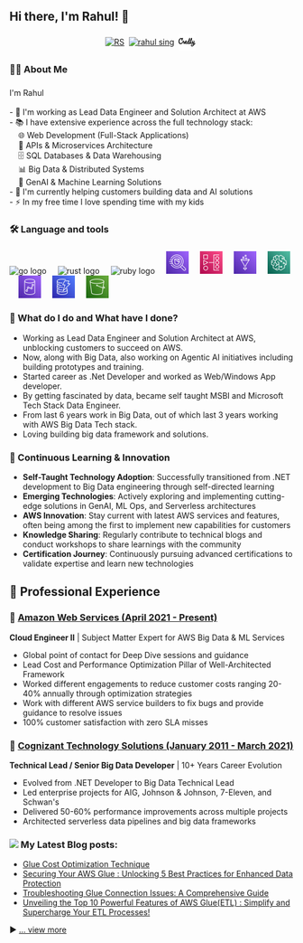 ## Hi there, I'm Rahul! 👋


<p align="center">
<a href="https://x.com/errahul289/" target="blank"><img align="center" src="https://cdn.jsdelivr.net/npm/simple-icons@3.0.1/icons/twitter.svg" alt="RS" height="30" width="30" /></a>&nbsp;
<a href="https://www.linkedin.com/in/rahul-singh-0502/" target="blank"><img align="center" src="https://cdn.jsdelivr.net/npm/simple-icons@3.0.1/icons/linkedin.svg" alt="rahul sing" height="30" width="30" /></a>&nbsp;
<a href="https://www.credly.com/users/fnu-rahul" target="blank"><img align="center" src="credly.svg" alt="rahul sing" height="30" width="30" /></a>&nbsp;


</p>

###

<h3 align="left">👩‍💻  About Me</h3>

###

<p align="left">I'm Rahul <br><br>- 🔭 I'm working as Lead Data Engineer and Solution Architect at AWS <br>- 📚 I have extensive experience across the full technology stack: <br>&nbsp;&nbsp;&nbsp;&nbsp;🌐 Web Development (Full-Stack Applications) <br>&nbsp;&nbsp;&nbsp;&nbsp;🔗 APIs & Microservices Architecture <br>&nbsp;&nbsp;&nbsp;&nbsp;🗄️ SQL Databases & Data Warehousing <br>&nbsp;&nbsp;&nbsp;&nbsp;📊 Big Data & Distributed Systems <br>&nbsp;&nbsp;&nbsp;&nbsp;🤖 GenAI & Machine Learning Solutions <br>- 🚀 I'm currently helping customers building data and AI solutions <br>- ⚡ In my free time I love spending time with my kids</p>

###

<h3 align="left">🛠 Language and tools</h3>

###
<!-- https://devicon.dev/ -->
<div align="left">
  <img src="https://cdn.jsdelivr.net/gh/devicons/devicon@latest/icons/apachespark/apachespark-original-wordmark.svg" height="40" alt="go logo"  />
  <img width="12" />
  <img src="https://cdn.jsdelivr.net/gh/devicons/devicon@latest/icons/amazonwebservices/amazonwebservices-original-wordmark.svg" height="40" alt="rust logo"  />
  <img width="12" />
 <img src="https://cdn.jsdelivr.net/gh/devicons/devicon@latest/icons/python/python-original.svg" height="40" alt="ruby logo"  />
  <img width="12" />
  <img src="Athena.svg" height="40" alt="dot-net logo"  />
  <img width="12" />
  <img src="mwaa.svg" height="40" alt="firebase logo"  />
  <img width="12" />
  <img src="Glue.svg" height="40" alt="amazonwebservices logo"  />
  <img width="12" />
  <img src="SageMaker.svg" height="40" alt="circleci logo"  />
  <img width="12" />
  <img src="Redshift.svg" height="40" alt="kubernetes logo"  />
  <img width="12" />
  <img src="DynamoDB.svg" height="40" alt="kubernetes logo"  />
  <img width="12" />
  <img src="s3.svg" height="40" alt="docker logo"  />
</div>

### 🌱 What do I do and What have I done? 

- Working as Lead Data Engineer and Solution Architect at AWS, unblocking customers to succeed on AWS. 
- Now, along with Big Data, also working on Agentic AI initiatives including building prototypes and training.
- Started career as .Net Developer and worked as Web/Windows App developer. 
- By getting fascinated by data, became self taught MSBI and Microsoft Tech Stack Data Engineer. 
- From last 6 years work in Big Data, out of which last 3 years working with AWS Big Data Tech stack.
- Loving building big data framework and solutions.

### 🚀 Continuous Learning & Innovation

- **Self-Taught Technology Adoption**: Successfully transitioned from .NET development to Big Data engineering through self-directed learning
- **Emerging Technologies**: Actively exploring and implementing cutting-edge solutions in GenAI, ML Ops, and Serverless architectures
- **AWS Innovation**: Stay current with latest AWS services and features, often being among the first to implement new capabilities for customers
- **Knowledge Sharing**: Regularly contribute to technical blogs and conduct workshops to share learnings with the community
- **Certification Journey**: Continuously pursuing advanced certifications to validate expertise and learn new technologies

## 💼 Professional Experience

### 🚀 [Amazon Web Services (April 2021 - Present)](amazon-experience.md)
**Cloud Engineer II** | Subject Matter Expert for AWS Big Data & ML Services
- Global point of contact for Deep Dive sessions and guidance
- Lead Cost and Performance Optimization Pillar of Well-Architected Framework
- Worked different engagements to reduce customer costs ranging 20-40% annually through optimization strategies
- Work with different AWS service builders to fix bugs and provide guidance to resolve issues
- 100% customer satisfaction with zero SLA misses

### 🏢 [Cognizant Technology Solutions (January 2011 - March 2021)](cognizant-experience.md)
**Technical Lead / Senior Big Data Developer** | 10+ Years Career Evolution
- Evolved from .NET Developer to Big Data Technical Lead
- Led enterprise projects for AIG, Johnson & Johnson, 7-Eleven, and Schwan's
- Delivered 50-60% performance improvements across multiple projects
- Architected serverless data pipelines and big data frameworks

### <img src = "https://media1.giphy.com/media/JZ40cnfnN11KycrvMF/giphy.gif?cid=ecf05e47a0n3gi1bfqntqmob8g9aid1oyj2wr3ds3mg700bl&rid=giphy.gif" width = '23' /> My Latest Blog posts:
<!-- BLOG-POST-LIST:START -->
- [Glue Cost Optimization Technique](https://medium.com/@DataTechBridge/strategies-for-making-aws-glue-work-harder-without-costing-more-a755ed7a8db2)
- [Securing Your AWS Glue : Unlocking 5 Best Practices for Enhanced Data Protection
](hhttps://medium.com/@DataTechBridge/securing-your-aws-glue-unlocking-5-best-practices-for-enhanced-data-protection-fe78c8ab78dd)
- [Troubleshooting Glue Connection Issues: A Comprehensive Guide](https://medium.com/@DataTechBridge/troubleshooting-glue-connection-issues-a-comprehensive-guide-56eec050ebaf)
- [Unveiling the Top 10 Powerful Features of AWS Glue(ETL) : Simplify and Supercharge Your ETL Processes!](https://medium.com/@DataTechBridge/top-10-features-of-aws-glue-etl-job-742f98f20b27)
<!-- BLOG-POST-LIST:END -->

▶ [... view more](https://medium.com/@DataTechBridge)


###

